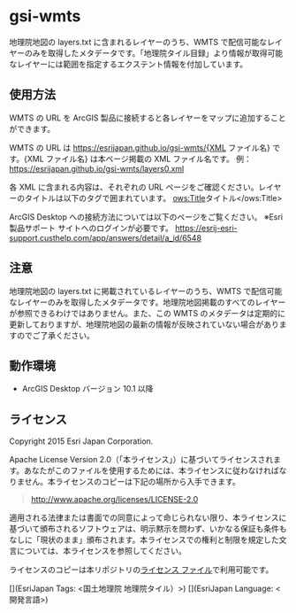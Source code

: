 # gsi-wmts

地理院地図の layers.txt に含まれるレイヤーのうち、WMTS で配信可能なレイヤーのみを取得したメタデータです。「地理院タイル目録」より情報が取得可能なレイヤーには範囲を指定するエクステント情報を付加しています。

## 使用方法

WMTS の URL を ArcGIS 製品に接続すると各レイヤーをマップに追加することができます。

WMTS の URL は https://esrijapan.github.io/gsi-wmts/{XML ファイル名} です。{XML ファイル名} は本ページ掲載の XML ファイル名です。
例：https://esrijapan.github.io/gsi-wmts/layers0.xml

各 XML に含まれる内容は、それぞれの URL ページをご確認ください。レイヤーのタイトルは以下のタグで囲まれています。
<Layer><ows:Title>タイトル</ows:Title></Layer>

ArcGIS Desktop への接続方法については以下のページをご覧ください。
※Esri 製品サポート サイトへのログインが必要です。
https://esrij-esri-support.custhelp.com/app/answers/detail/a_id/6548

## 注意

地理院地図の layers.txt に掲載されているレイヤーのうち、WMTS で配信可能なレイヤーのみを取得したメタデータです。地理院地図掲載のすべてのレイヤーが参照できるわけではありません。また、この WMTS のメタデータは定期的に更新しておりますが、地理院地図の最新の情報が反映されていない場合がありますのでご了承ください。

## 動作環境

* ArcGIS Desktop バージョン 10.1 以降

## ライセンス
Copyright 2015 Esri Japan Corporation.

Apache License Version 2.0（「本ライセンス」）に基づいてライセンスされます。あなたがこのファイルを使用するためには、本ライセンスに従わなければなりません。本ライセンスのコピーは下記の場所から入手できます。

> http://www.apache.org/licenses/LICENSE-2.0

適用される法律または書面での同意によって命じられない限り、本ライセンスに基づいて頒布されるソフトウェアは、明示黙示を問わず、いかなる保証も条件もなしに「現状のまま」頒布されます。本ライセンスでの権利と制限を規定した文言については、本ライセンスを参照してください。

ライセンスのコピーは本リポジトリの[ライセンス ファイル](./LICENSE)で利用可能です。

[](EsriJapan Tags: <国土地理院 地理院タイル）>)
[](EsriJapan Language: <開発言語>)

